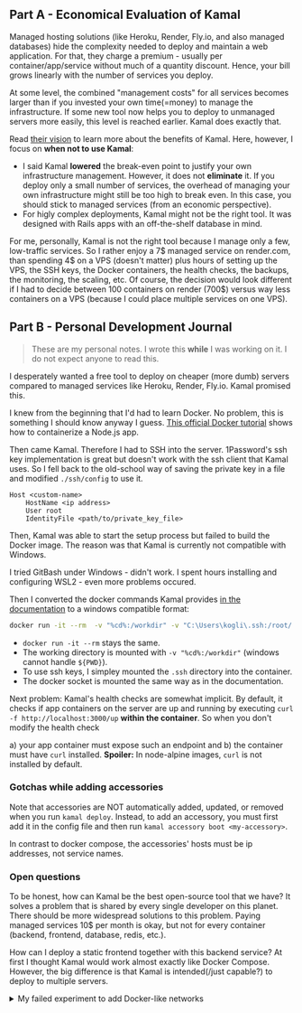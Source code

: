 ## Part A - Economical Evaluation of Kamal

Managed hosting solutions (like Heroku, Render, Fly.io, and also managed databases) hide the complexity needed to deploy and maintain a web application.
For that, they charge a premium - usually per container/app/service without much of a quantity discount.
Hence, your bill grows linearly with the number of services you deploy.

At some level, the combined "management costs" for all services becomes larger than if you invested your own time(=money) to manage the infrastructure.
If some new tool now helps you to deploy to unmanaged servers more easily, this level is reached earlier.
Kamal does exactly that.

Read [their vision](https://kamal-deploy.org/) to learn more about the benefits of Kamal.
Here, however, I focus on **when not to use Kamal**:

- I said Kamal **lowered** the break-even point to justify your own infrastructure management. However, it does not **eliminate** it.
If you deploy only a small number of services, the overhead of managing your own infrastructure might still be too high to break even.
 In this case, you should stick to managed services (from an economic perspective).
- For higly complex deployments, Kamal might not be the right tool. It was designed with Rails apps with an off-the-shelf database in mind.

For me, personally, Kamal is not the right tool because I manage only a few, low-traffic services.
So I rather enjoy a 7$ managed service on render.com, than spending 4$ on a VPS (doesn't matter) plus hours of setting up the VPS, the SSH keys, the Docker containers, the health checks, the backups, the monitoring, the scaling, etc.
Of course, the decision would look different if I had to decide between 100 containers on render (700$) versus way less containers on a VPS (because I could place multiple services on one VPS).

## Part B - Personal Development Journal

> These are my personal notes. I wrote this **while** I was working on it. 
> I do not expect anyone to read this.

I desperately wanted a free tool to deploy on cheaper (more dumb) servers compared to managed services like Heroku, Render, Fly.io.
Kamal promised this.

I knew from the beginning that I'd had to learn Docker.
No problem, this is something I should know anyway I guess.
[This official Docker tutorial](https://docs.docker.com/language/nodejs/containerize/) shows how to containerize a Node.js app.

Then came Kamal. Therefore I had to SSH into the server. 
1Password's ssh key implementation is great but doesn't work with the ssh client that Kamal uses.
So I fell back to the old-school way of saving the private key in a file and modified `./ssh/config` to use it.

```
Host <custom-name>
    HostName <ip address>
    User root
    IdentityFile <path/to/private_key_file>
```

Then, Kamal was able to start the setup process but failed to build the Docker image.
The reason was that Kamal is currently not compatible with Windows.

I tried GitBash under Windows - didn't work. 
I spent hours installing and configuring WSL2 - even more problems occured.

Then I converted the docker commands Kamal provides [in the documentation](https://kamal-deploy.org/docs/installation/) to a windows compatible format:

```bash
docker run -it --rm  -v "%cd%:/workdir" -v "C:\Users\kogli\.ssh:/root/.ssh" -v /var/run/docker.sock:/var/run/docker.sock ghcr.io/basecamp/kamal:latest setup
```

- `docker run -it --rm` stays the same.
- The working directory is mounted with `-v "%cd%:/workdir"` (windows cannot handle `${PWD}`).
- To use ssh keys, I simpley mounted the `.ssh` directory into the container. 
- The docker socket is mounted the same way as in the documentation.

Next problem: Kamal's health checks are somewhat implicit.
By default, it checks if app containers on the server are up and running by executing `curl -f http://localhost:3000/up` **within the container**.
So when you don't modify the health check

a) your app container must expose such an endpoint and
b) the container must have `curl` installed. **Spoiler:** In node-alpine images, `curl` is not installed by default.

### Gotchas while adding accessories

Note that accessories are NOT automatically added, updated, or removed when you run `kamal deploy`.
Instead, to add an accessory, you must first add it in the config file and then run `kamal accessory boot <my-accessory>`.

In contrast to docker compose, the accessories' hosts must be ip addresses, not service names.

### Open questions

To be honest, how can Kamal be the best open-source tool that we have?
It solves a problem that is shared by every single developer on this planet.
There should be more widespread solutions to this problem.
Paying managed services 10$ per month is okay, but not for every container (backend, frontend, database, redis, etc.).

How can I deploy a static frontend together with this backend service?
At first I thought Kamal would work almost exactly like Docker Compose.
However, the big difference is that Kamal is intended(/just capable?) to deploy to multiple servers.

<details>
    <summary>My failed experiment to add Docker-like networks</summary>

[This article](https://guillaumebriday.fr/how-to-deploy-rails-with-kamal-postgresql-sidekiq-and-backups-on-a-single-host) mentions the network option like in Docker Compose (Docker Compose creates a shared network for all services by default).
I am trying this now. I receive a Docker error: "Network not found".
[This blog post](https://www.fromthekeyboard.com/single-server-kamal-deployments-with-a-docker-network/)
reassures that Kamal is not made for that purpose.
So I stop this experiment here.
</details>